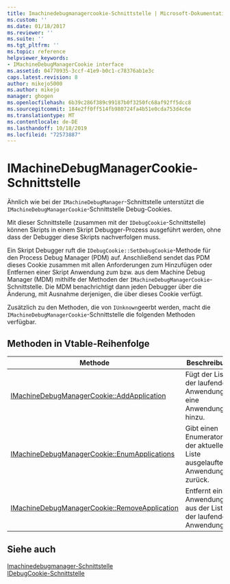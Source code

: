 ```yaml
---
title: Imachinedebugmanagercookie-Schnittstelle | Microsoft-Dokumentation
ms.custom: ''
ms.date: 01/18/2017
ms.reviewer: ''
ms.suite: ''
ms.tgt_pltfrm: ''
ms.topic: reference
helpviewer_keywords:
- IMachineDebugManagerCookie interface
ms.assetid: 04770935-3ccf-41e9-b0c1-c78376ab1e3c
caps.latest.revision: 8
author: mikejo5000
ms.author: mikejo
manager: ghogen
ms.openlocfilehash: 6b39c286f389c99187b0f3250fc68af92ff5dcc8
ms.sourcegitcommit: 184e2ff0ff514fb980724fa4b51e0cda753d4c6e
ms.translationtype: MT
ms.contentlocale: de-DE
ms.lasthandoff: 10/18/2019
ms.locfileid: "72573887"
---
```

# <a name="imachinedebugmanagercookie-interface"></a>IMachineDebugManagerCookie-Schnittstelle
Ähnlich wie bei der `IMachineDebugManager`-Schnittstelle unterstützt die `IMachineDebugManagerCookie`-Schnittstelle Debug-Cookies.  
  
 Mit dieser Schnittstelle (zusammen mit der `IDebugCookie`-Schnittstelle) können Skripts in einem Skript Debugger-Prozess ausgeführt werden, ohne dass der Debugger diese Skripts nachverfolgen muss.  
  
 Ein Skript Debugger ruft die `IDebugCookie::SetDebugCookie`-Methode für den Process Debug Manager (PDM) auf. Anschließend sendet das PDM dieses Cookie zusammen mit allen Anforderungen zum Hinzufügen oder Entfernen einer Skript Anwendung zum bzw. aus dem Machine Debug Manager (MDM) mithilfe der Methoden der `IMachineDebugManagerCookie`-Schnittstelle. Die MDM benachrichtigt dann jeden Debugger über die Änderung, mit Ausnahme derjenigen, die über dieses Cookie verfügt.  
  
 Zusätzlich zu den Methoden, die von `IUnknown`geerbt werden, macht die `IMachineDebugManagerCookie`-Schnittstelle die folgenden Methoden verfügbar.  
  
## <a name="methods-in-vtable-order"></a>Methoden in Vtable-Reihenfolge  
  
|Methode|Beschreibung|  
|------------|-----------------|  
|[IMachineDebugManagerCookie::AddApplication](../../winscript/reference/imachinedebugmanagercookie-addapplication.md)|Fügt der Liste der laufenden Anwendungen eine Anwendung hinzu.|  
|[IMachineDebugManagerCookie::EnumApplications](../../winscript/reference/imachinedebugmanagercookie-enumapplications.md)|Gibt einen Enumerator der aktuellen Liste ausgelaufteter Anwendungen zurück.|  
|[IMachineDebugManagerCookie::RemoveApplication](../../winscript/reference/imachinedebugmanagercookie-removeapplication.md)|Entfernt eine Anwendung aus der Liste der laufenden Anwendungen.|  
  
## <a name="see-also"></a>Siehe auch  
 [Imachinedebugmanager-Schnittstelle](../../winscript/reference/imachinedebugmanager-interface.md)   
 [IDebugCookie-Schnittstelle](../../winscript/reference/idebugcookie-interface.md)